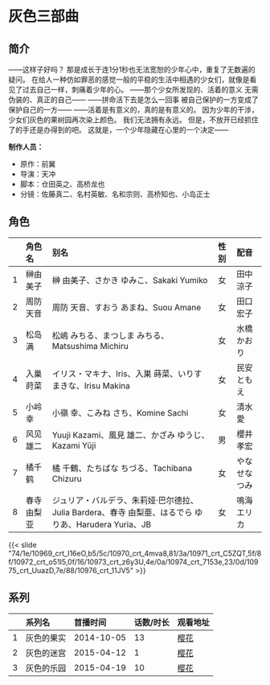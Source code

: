 # 灰色三部曲


## 简介

——这样子好吗？
那是成长于连1分1秒也无法宽恕的少年心中，重复了无数遍的疑问。
在给人一种仿如罪恶的感觉一般的平稳的生活中相遇的少女们，就像是看见了过去自己一样，刺痛着少年的心。
——那个少女所发现的、活着的意义
无需伪装的、真正的自己——
——拼命活下去是怎么一回事
被自己保护的一方变成了保护自己的一方——
——活着是有意义的，真的是有意义的。
因为少年的干涉，少女们灰色的果树园再次染上颜色。
我们无法拥有永远。
但是，不放开已经抓住了的手还是办得到的吧。
这就是，一个少年隐藏在心里的一个决定——

**制作人员：**
- 原作：前翼
- 导演：天冲
- 脚本：仓田英之、高桥龙也
- 分镜：佐藤真二、名村英敏、名和宗则、高桥知也、小岛正士

## 角色

|     |   角色名   |   别名  | 性别 |  配音  |
|:--- |:------  |:----      |:---  |:--   |
| 1 | 榊由美子 | 榊 由美子、さかき ゆみこ、Sakaki Yumiko | 女 | 田中涼子 |
| 2 | 周防天音 | 周防 天音、すおう あまね、Suou Amane | 女 | 田口宏子 |
| 3 | 松岛满 | 松嶋 みちる、まつしま みちる、Matsushima Michiru | 女 | 水橋かおり |
| 4 | 入巢莳菜 | イリス・マキナ、Iris、入巣 蒔菜、いりす まきな、Irisu Makina | 女 | 民安ともえ |
| 5 | 小岭幸 | 小嶺 幸、こみね さち、Komine Sachi | 女 | 清水愛 |
| 6 | 风见雄二 | Yuuji Kazami、風見 雄二、かざみ ゆうじ、Kazami Yūji | 男 | 櫻井孝宏 |
| 7 | 橘千鹤 | 橘 千鶴、たちばな ちづる、Tachibana Chizuru | 女 | やなせなつみ |
| 8 | 春寺由梨亚 | ジュリア・バルデラ、朱莉娅·巴尔德拉、Julia Bardera、春寺 由梨亜、はるでら ゆりあ、Harudera Yuria、JB | 女 | 鳴海エリカ |

{{< slide "74/1e/10969_crt_I16eO,b5/5c/10970_crt_4mva8,81/3a/10971_crt_C5ZQT,5f/8f/10972_crt_o51I5,0f/16/10973_crt_z6y3U,4e/0a/10974_crt_7153e,23/0d/10975_crt_UuazD,7e/88/10976_crt_11JV5" >}}

## 系列

|     |   系列名   |   首播时间  | 话数/时长  | 观看地址 |
|:---  |:------    |:----      |:---       |:---  |
| 1 | 灰色的果实 | 2014-10-05 | 13 | [樱花](https://www.yhdmp.live/vp/14093-1-0.html)  |
| 2 | 灰色的迷宫 | 2015-04-12 | 1 | [樱花](https://www.yhdmp.live/vp/15101-1-0.html)  |
| 3 | 灰色的乐园 | 2015-04-19 | 10 | [樱花](https://www.yhdmp.live/vp/15102-1-0.html)  |



